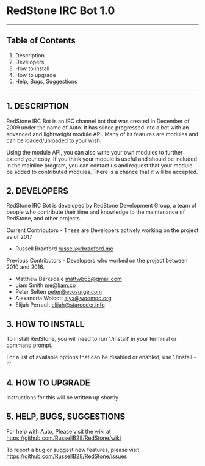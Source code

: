 RedStone IRC Bot 1.0
============================================================
------------------------------------------------------------

## Table of Contents
1.   Description
2.   Developers
3.   How to install
4.   How to upgrade
5.   Help, Bugs, Suggestions

------------------------------------------------------------
## 1. DESCRIPTION

RedStone IRC Bot is an IRC channel bot that was created in
December of 2009 under the name of Auto. It has siince progressed 
into a bot with an advanced and lightweight module API. 
Many of its features are modules and can be loaded/unloaded to your wish.

Using the module API, you can also write your own modules to
further extend your copy.  If you think your module is useful
and should be included in the mainline program, you can
contact us and request that your module be added to
contributed modules. There is a chance that it will be accepted.


## 2. DEVELOPERS

RedStone IRC Bot is developed by RedStone Development Group, a team of people who
contribute their time and knowledge to the maintenance of RedStone, and other
projects.

Current Contributors - These are Developers actively working on the project as of 2017

+ Russell Bradford <russell@rbradford.me>

Previous Contributors - Developers who worked on the project between 2010 and 2016.

+ Matthew Barksdale <mattwb65@gmail.com>
+ Liam Smith <me@liam.co>
+ Peter Selten <peter@evosurge.com>
+ Alexandria Wolcott <alyx@woomoo.org>
+ Elijah Perrault <elijah@starcoder.info>


## 3. HOW TO INSTALL

To install RedStone, you will need to run './install' in your terminal or command prompt.

For a list of available options that can be disabled or enabled, use './install -h'


## 4. HOW TO UPGRADE

Instructions for this will be written up shortly


## 5. HELP, BUGS, SUGGESTIONS

For help with Auto, Please visit the wiki at https://github.com/RussellB28/RedStone/wiki

To report a bug or suggest new features, please visit https://github.com/RussellB28/RedStone/issues

